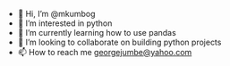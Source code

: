 - 👋 Hi, I’m @mkumbog
- 👀 I’m interested in python
- 🌱 I’m currently learning how to use pandas
- 💞️ I’m looking to collaborate on building python projects
- 📫 How to reach me georgejumbe@yahoo.com

<!---
mkumbog/mkumbog is a ✨ special ✨ repository because its `README.md` (this file) appears on your GitHub profile.
You can click the Preview link to take a look at your changes.
--->
